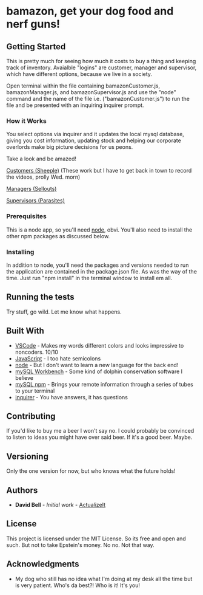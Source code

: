 # bamazon, get your dog food and nerf guns!

## Getting Started

This is pretty much for seeing how much it costs to buy a thing and keeping track of inventory. Avaialble "logins" are customer, manager and supervisor, which have different options, because we live in a society.

Open terminal within the file containing bamazonCustomer.js, bamazonManager.js, and bamazonSupervisor.js and use the "node" command and the name of the file i.e. ("bamazonCustomer.js") to run the file and be presented with an inquiring inquirer prompt.

### How it Works

You select options via inquirer and it updates the local mysql database, giving you cost information, updating stock and helping our corporate overlords make big picture decisions for us peons.

Take a look and be amazed!

[Customers (Sheeple)](#) (These work but I have to get back in town to record the videos, prolly Wed. morn)

[Managers (Sellouts)](#)

[Supervisors (Parasites)](#)

### Prerequisites

This is a node app, so you'll need [node](https://nodejs.org/en/), obvi. You'll also need to install the other npm packages as discussed below.

### Installing

In addition to node, you'll need the packages and versions needed to run the application are contained in the package.json file. As was the way of the time. Just run "npm install" in the terminal window to install em all.

## Running the tests

Try stuff, go wild. Let me know what happens.

## Built With

* [VSCode](https://code.visualstudio.com/) - Makes my words different colors and looks impressive to noncoders. 10/10
* [JavaScript](https://www.javascript.com/) - I too hate semicolons
* [node](https://nodejs.org/en/) - But I don't want to learn a new language for the back end!
* [mySQL Workbench](https://www.mysql.com/products/workbench/) - Some kind of dolphin conservation software I believe
* [mySQL npm](https://www.npmjs.com/package/mysql) - Brings your remote information through a series of tubes to your terminal
* [inquirer](https://www.npmjs.com/package/inquirer/) - You have answers, it has questions


## Contributing

If you'd like to buy me a beer I won't say no. I could probably be convinced to listen to ideas you might have over said beer. If it's a good beer. Maybe.

## Versioning

Only the one version for now, but who knows what the future holds!

## Authors

* **David Bell** - *Initial work* - [ActualizeIt](https://github.com/actualizeit)

## License

This project is licensed under the MIT License. So its free and open and such. But not to take Epstein's money. No no. Not that way.

## Acknowledgments

* My dog who still has no idea what I'm doing at my desk all the time but is very patient. Who's da best?! Who is it! It's you!
